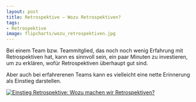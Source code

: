 ```yaml
---
layout: post
title: Retrospektive – Wozu Retrospektiven?
tags:
- Retrospektive
image: flipcharts/wozu_retrospektiven.jpg
---
```


Bei einem Team bzw. Teammitglied, das noch noch wenig Erfahrung mit
Retrospektiven hat, kann es sinnvoll sein, ein paar Minuten zu investieren, um
zu erklären, wofür Retrospektiven überhaupt gut sind.

Aber auch bei erfahrerenen Teams kann es vielleicht eine nette Erinnerung als
Einstieg darstellen.

[![Einstieg Retrospektive: Wozu machen wir Retrospektiven?]({{site.baseurl}}/assets/img/posts/flipcharts/wozu_retrospektiven.jpg)]({{site.baseurl}}/assets/img/posts/flipcharts/wozu_retrospektiven.jpg)
